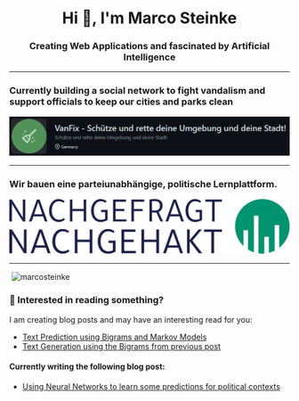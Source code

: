 <h1 align="center">Hi 👋, I'm Marco Steinke</h1>
<h3 align="center">Creating Web Applications and fascinated by Artificial Intelligence</h3>

<hr>

<h3 align="left">Currently building a social network to fight vandalism and support officials to keep our cities and parks clean</h3>

<a href="https://github.com/VanFix-software"><img src="https://raw.githubusercontent.com/MarcoSteinke/MarcoSteinke/master/vanfix.PNG" alt="vanfix"></a>

<hr>

<h3 align="left">Wir bauen eine parteiunabhängige, politische Lernplattform.</h3>

<a href="https://github.com/nachgefragt-nachgehakt"><img src="https://raw.githubusercontent.com/MarcoSteinke/MarcoSteinke/master/logo_large.png" alt="party"></a>

<hr>

<!--<p align="left"> <a href="https://github.com/ryo-ma/github-profile-trophy"><img src="https://github-profile-trophy.vercel.app/?username=marcosteinke" alt="marcosteinke" /></a> </p>

<p><img align="left" src="https://github-readme-stats.vercel.app/api/top-langs?username=marcosteinke&show_icons=true&locale=en&layout=compact" alt="marcosteinke" /></p>-->

<p>&nbsp;<img align="center" src="https://github-readme-stats.vercel.app/api?username=marcosteinke&show_icons=true&locale=en" alt="marcosteinke" /></p>

### 📝 Interested in reading something?

I am creating blog posts and may have an interesting read for you:

- [Text Prediction using Bigrams and Markov Models](https://bestofcode.net/blog/text-prediction/)
- [Text Generation using the Bigrams from previous post](https://bestofcode.net/blog/text-generation/)

#### Currently writing the following blog post:

- [Using Neural Networks to learn some predictions for political contexts](https://github.com/MarcoSteinke/Machine-Learning-Resources/blob/main/implementation/political-parties/README.adoc#using-neural-networks-to-learn-some-predictions-for-political-contexts)

